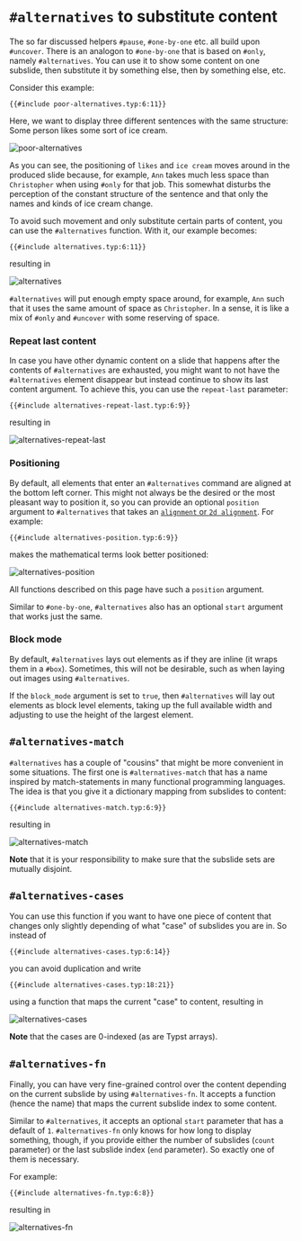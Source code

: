 # `#alternatives` to substitute content
The so far discussed helpers `#pause`, `#one-by-one` etc. all build upon `#uncover`.
There is an analogon to `#one-by-one` that is based on `#only`, namely
`#alternatives`.
You can use it to show some content on one subslide, then substitute it by
something else, then by something else, etc.

Consider this example:
```typ
{{#include poor-alternatives.typ:6:11}}
```
Here, we want to display three different sentences with the same structure:
Some person likes some sort of ice cream.

![poor-alternatives](poor-alternatives.png)

As you can see, the positioning of `likes` and `ice cream` moves
around in the produced slide because, for example, `Ann` takes much less space
than `Christopher` when using `#only` for that job.
This somewhat disturbs the perception of the constant structure of the sentence
and that only the names and kinds of ice cream change.

To avoid such movement and only substitute certain parts of content, you can use
the `#alternatives` function.
With it, our example becomes:
```typ
{{#include alternatives.typ:6:11}}
```
resulting in

![alternatives](alternatives.png)

`#alternatives` will put enough empty space around, for example, `Ann` such that
it uses the same amount of space as `Christopher`.
In a sense, it is like a mix of `#only` and `#uncover` with some reserving of
space.

### Repeat last content
In case you have other dynamic content on a slide that happens after the contents
of `#alternatives` are exhausted, you might want to not have the `#alternatives`
element disappear but instead continue to show its last content argument.
To achieve this, you can use the `repeat-last` parameter:
```typ
{{#include alternatives-repeat-last.typ:6:9}}
```
resulting in

![alternatives-repeat-last](alternatives-repeat-last.png)

### Positioning
By default, all elements that enter an `#alternatives` command are aligned at
the bottom left corner.
This might not always be the desired or the most pleasant way to position it, so
you can provide an optional `position` argument to `#alternatives` that takes an
[`alignment` or `2d alignment`](https://typst.app/docs/reference/layout/align/#parameters--alignment).
For example:
```typ
{{#include alternatives-position.typ:6:9}}
```
makes the mathematical terms look better positioned:

![alternatives-position](alternatives-position.png)

All functions described on this page have such a `position` argument.

Similar to `#one-by-one`, `#alternatives` also has an optional `start` argument
that works just the same.

### Block mode

By default, `#alternatives` lays out elements as if they are inline (it wraps
them in a `#box`). Sometimes, this will not be desirable, such as when laying
out images using `#alternatives`.

If the `block_mode` argument is set to `true`, then `#alternatives` will lay
out elements as block level elements, taking up the full available width and
adjusting to use the height of the largest element.

## `#alternatives-match`
`#alternatives` has a couple of "cousins" that might be more convenient in some
situations.
The first one is `#alternatives-match` that has a name inspired by match-statements
in many functional programming languages.
The idea is that you give it a dictionary mapping from subslides to content:
```typ
{{#include alternatives-match.typ:6:9}}
```
resulting in

![alternatives-match](alternatives-match.png)

**Note** that it is your responsibility to make sure that the subslide sets are
mutually disjoint.

## `#alternatives-cases`
You can use this function if you want to have one piece of content that changes
only slightly depending of what "case" of subslides you are in.
So instead of
```typ
{{#include alternatives-cases.typ:6:14}}
```
you can avoid duplication and write
```typ
{{#include alternatives-cases.typ:18:21}}
```
using a function that maps the current "case" to content, resulting in

![alternatives-cases](alternatives-cases.png)

**Note** that the cases are 0-indexed (as are Typst arrays).


## `#alternatives-fn`
Finally, you can have very fine-grained control over the content depending on
the current subslide by using `#alternatives-fn`.
It accepts a function (hence the name) that maps the current subslide index to
some content.

Similar to `#alternatives`, it accepts an optional `start` parameter that has a
default of `1`.
`#alternatives-fn` only knows for how long to display something, though, if you
provide either the number of subslides (`count` parameter) or the last subslide
index (`end` parameter).
So exactly one of them is necessary.

For example:
```typ
{{#include alternatives-fn.typ:6:8}}
```
resulting in

![alternatives-fn](alternatives-fn.png)
